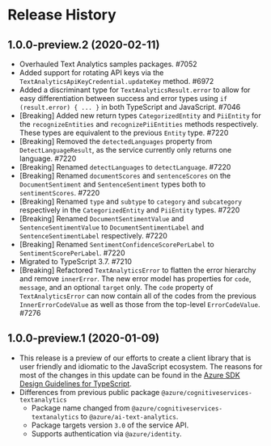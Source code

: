 # Release History

## 1.0.0-preview.2 (2020-02-11)

- Overhauled Text Analytics samples packages. #7052
- Added support for rotating API keys via the `TextAnalyticsApiKeyCredential.updateKey` method. #6972
- Added a discriminant type for `TextAnalyticsResult.error` to allow for easy differentiation between success and error types using `if (result.error) { ... }` in both TypeScript and JavaScript. #7046
- [Breaking] Added new return types `CategorizedEntity` and `PiiEntity` for the `recognizeEntities` and `recognizePiiEntities` methods respectively. These types are equivalent to the previous `Entity` type. #7220
- [Breaking] Removed the `detectedLanguages` property from `DetectLanguageResult`, as the service currently only returns one language. #7220
- [Breaking] Renamed `detectLanguages` to `detectLanguage`. #7220
- [Breaking] Renamed `documentScores` and `sentenceScores` on the `DocumentSentiment` and `SentenceSentiment` types both to `sentimentScores`. #7220
- [Breaking] Renamed `type` and `subtype` to `category` and `subcategory` respectively in the `CategorizedEntity` and `PiiEntity` types. #7220
- [Breaking] Renamed `DocumentSentimentValue` and `SentenceSentimentValue` to `DocumentSentimentLabel` and `SentenceSentimentLabel` respectively. #7220
- [Breaking] Renamed `SentimentConfidenceScorePerLabel` to `SentimentScorePerLabel`. #7220
- Migrated to TypeScript 3.7. #7210
- [Breaking] Refactored `TextAnalyticsError` to flatten the error hierarchy and remove `innerError`. The new error model has properties for `code`, `message`, and an optional `target` only. The `code` property of `TextAnalyticsError` can now contain all of the codes from the previous `InnerErrorCodeValue` as well as those from the top-level `ErrorCodeValue`. #7276

## 1.0.0-preview.1 (2020-01-09)

- This release is a preview of our efforts to create a client library that is user friendly and
  idiomatic to the JavaScript ecosystem. The reasons for most of the changes in this update can be found in the
  [Azure SDK Design Guidelines for TypeScript](https://azuresdkspecs.z5.web.core.windows.net/TypeScriptSpec.html).
- Differences from previous public package `@azure/cognitiveservices-textanalytics`
  - Package name changed from `@azure/cognitiveservices-textanalytics` to `@azure/ai-text-analytics`.
  - Package targets version `3.0` of the service API.
  - Supports authentication via `@azure/identity`.
